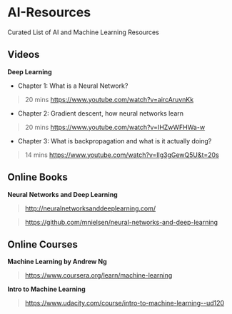 # AI-Resources
Curated List of AI and Machine Learning Resources

## Videos

**Deep Learning**

- Chapter 1: What is a Neural Network?
> 20 mins
> https://www.youtube.com/watch?v=aircAruvnKk
    
- Chapter 2: Gradient descent, how neural networks learn
> 20 mins
> https://www.youtube.com/watch?v=IHZwWFHWa-w

- Chapter 3: What is backpropagation and what is it actually doing?
> 14 mins
> https://www.youtube.com/watch?v=Ilg3gGewQ5U&t=20s

## Online Books

**Neural Networks and Deep Learning**
> http://neuralnetworksanddeeplearning.com/

> https://github.com/mnielsen/neural-networks-and-deep-learning

## Online Courses

**Machine Learning by Andrew Ng**
> https://www.coursera.org/learn/machine-learning

**Intro to Machine Learning**
> https://www.udacity.com/course/intro-to-machine-learning--ud120
